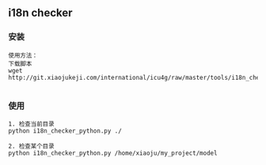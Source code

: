 ## i18n checker 
### 安装
```
使用方法：
下载脚本
wget http://git.xiaojukeji.com/international/icu4g/raw/master/tools/i18n_checker_rules/i18n_checker_python.py


```

### 使用
```
1. 检查当前目录
python i18n_checker_python.py ./

2. 检查某个目录
python i18n_checker_python.py /home/xiaoju/my_project/model

```

